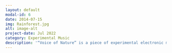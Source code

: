 ```yaml
---
layout: default
modal-id: 6
date: 2014-07-15
img: Rainforest.jpg
alt: image-alt
project-date: Jul 2022
category: Experimental Music
description: '“Voice of Nature” is a piece of experimental electronic music that I composed and produced with Ableton Live. By using samples of places suffering from climate changes such as melting glaciers and diminishing rainforests, and warping and editing them in Simpler of Live, I was able to design a handful of unique timbres (for instance, the synth chord sound that lasts throughout the piece) and showcase the beauty and mystery of nature. In the making of their arrangement, I applied MIDI effects such as MPE control and Microtuner in order to create dedicate tune changes, and wrote polytonal melodies and polyrhythm beats (inspired by the music genre named Math Rock) to enrich the auditory color. At the end of this song, I combined some Neuro Hop style basslines with several samples recorded under the sea to create a dark and mysterious atmosphere. “Voice of Nature” is created aiming to raise our awareness of protecting the environment, and reminding us of the special, pictorial beauty of the world. (<a href="https://soundcloud.com/kaiyang-zhao/voice-of-nature/s- U1WFr9cwKZt?si=63340cada9164324b372f381cd74bd2b&utm_source=clipboard& utm_medium=text&utm_campaign=social_sharing">Audio source</a> / <a href="https://drive.google.com/file/d/1q8Am1nAOFlfC6vgusN9DOJYqPY40KkVu/view?us p=sharing">Explanation document</a>)'
---
```

